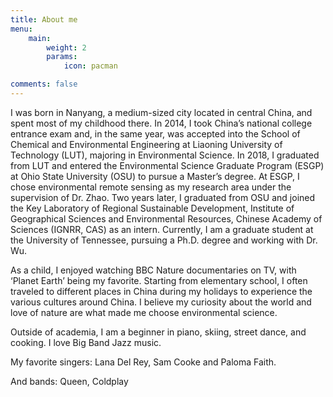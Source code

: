 ```yaml
---
title: About me
menu:
    main: 
        weight: 2
        params:
            icon: pacman

comments: false
---
```


I was born in Nanyang, a medium-sized city located in central China, and spent most of my childhood there. In 2014, I took China’s national college entrance exam and, in the same year, was accepted into the School of Chemical and Environmental Engineering at Liaoning University of Technology (LUT), majoring in Environmental Science. In 2018, I graduated from LUT and entered the Environmental Science Graduate Program (ESGP) at Ohio State University (OSU) to pursue a Master’s degree. At ESGP, I chose environmental remote sensing as my research area under the supervision of Dr. Zhao. Two years later, I graduated from OSU and joined the Key Laboratory of Regional Sustainable Development, Institute of Geographical Sciences and Environmental Resources, Chinese Academy of Sciences (IGNRR, CAS) as an intern. Currently, I am a graduate student at the University of Tennessee, pursuing a Ph.D. degree and working with Dr. Wu.

As a child, I enjoyed watching BBC Nature documentaries on TV, with ‘Planet Earth’ being my favorite. Starting from elementary school, I often traveled to different places in China during my holidays to experience the various cultures around China. I believe my curiosity about the world and love of nature are what made me choose environmental science.

Outside of academia, I am a beginner in piano, skiing, street dance, and cooking. I love Big Band Jazz music.

My favorite  singers: Lana Del Rey, Sam Cooke and Paloma Faith.

And bands: Queen, Coldplay